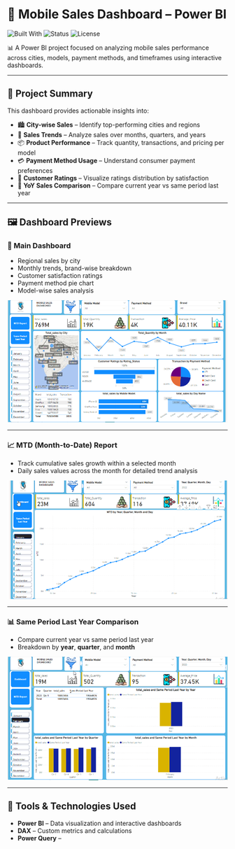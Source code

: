 # 📱 Mobile Sales Dashboard – Power BI

![Built With](https://img.shields.io/badge/Built%20With-Power%20BI-purple?style=for-the-badge)
![Status](https://img.shields.io/badge/Status-Completed-brightgreen?style=for-the-badge)
![License](https://img.shields.io/badge/License-MIT-yellow?style=for-the-badge)

📊 A Power BI project focused on analyzing mobile sales performance across cities, models, payment methods, and timeframes using interactive dashboards.

---

## 🧠 Project Summary

This dashboard provides actionable insights into:

- 🏙️ **City-wise Sales** – Identify top-performing cities and regions  
- 📆 **Sales Trends** – Analyze sales over months, quarters, and years  
- 📦 **Product Performance** – Track quantity, transactions, and pricing per model  
- 💳 **Payment Method Usage** – Understand consumer payment preferences  
- 👥 **Customer Ratings** – Visualize ratings distribution by satisfaction  
- 🔄 **YoY Sales Comparison** – Compare current year vs same period last year  

---

## 🖼️ Dashboard Previews

### 🔹 Main Dashboard

- Regional sales by city  
- Monthly trends, brand-wise breakdown  
- Customer satisfaction ratings  
- Payment method pie chart  
- Model-wise sales analysis  

![Main Dashboard](./mobile%20sales%20dashboard.png)

---

### 📈 MTD (Month-to-Date) Report

- Track cumulative sales growth within a selected month  
- Daily sales values across the month for detailed trend analysis  

![MTD Dashboard](./MTD.png)

---

### 📊 Same Period Last Year Comparison

- Compare current year vs same period last year  
- Breakdown by **year**, **quarter**, and **month**  

![Same Period Last Year](./sam%20period%20last%20year.png)

---

## 🧰 Tools & Technologies Used

- **Power BI** – Data visualization and interactive dashboards  
- **DAX** – Custom metrics and calculations  
- **Power Query** –
